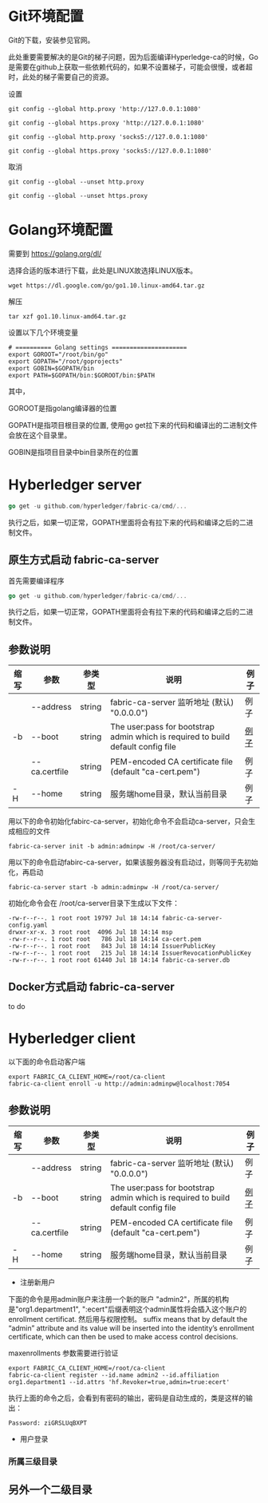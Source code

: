 # Git环境配置

Git的下载，安装参见官网。

此处重要需要解决的是Git的梯子问题，因为后面编译Hyperledge-ca的时候，Go是需要在github上获取一些依赖代码的，如果不设置梯子，可能会很慢，或者超时，此处的梯子需要自己的资源。

设置

```set
git config --global http.proxy 'http://127.0.0.1:1080'

git config --global https.proxy 'http://127.0.0.1:1080'

git config --global http.proxy 'socks5://127.0.0.1:1080'

git config --global https.proxy 'socks5://127.0.0.1:1080'
```

取消

```unset
git config --global --unset http.proxy

git config --global --unset https.proxy
```

# Golang环境配置

需要到 https://golang.org/dl/

选择合适的版本进行下载，此处是LINUX故选择LINUX版本。

```aa
wget https://dl.google.com/go/go1.10.linux-amd64.tar.gz
```

解压

```unzip
tar xzf go1.10.linux-amd64.tar.gz
```

设置以下几个环境变量
```
# ========== Golang settings =====================
export GOROOT="/root/bin/go"
export GOPATH="/root/goprojects"
export GOBIN=$GOPATH/bin
export PATH=$GOPATH/bin:$GOROOT/bin:$PATH
```
其中，

GOROOT是指golang编译器的位置

GOPATH是指项目根目录的位置, 使用go get拉下来的代码和编译出的二进制文件会放在这个目录里。

GOBIN是指项目目录中bin目录所在的位置

# Hyberledger server

```go
go get -u github.com/hyperledger/fabric-ca/cmd/...
```
执行之后，如果一切正常，GOPATH里面将会有拉下来的代码和编译之后的二进制文件。


## 原生方式启动 fabric-ca-server

首先需要编译程序

```go
go get -u github.com/hyperledger/fabric-ca/cmd/...
```
执行之后，如果一切正常，GOPATH里面将会有拉下来的代码和编译之后的二进制文件。



## 参数说明

| 缩写       |  参数     | 参类型  | 说明      | 例子|
| ---------  | --------- | ----   | -------   | --- |
|      | -&zwnj;-address      | string    | fabric-ca-server 监听地址 (默认) "0.0.0.0")  | <a name="锚点名称">例子</a>|
| -b     | -&zwnj;-boot       | string    | The user:pass for bootstrap admin which is required to build default config file  | <a href="#start_ca_server">例子</a> |
|  | -&zwnj;-ca.certfile | string    | PEM-encoded CA certificate file (default "ca-cert.pem")  | <a name="锚点名称">例子</a> |
| -H | -&zwnj;-home | string    | 服务端home目录，默认当前目录 | <a name="锚点名称">例子</a> | 



<a name="init_ca_server">用以下的命令初始化fabirc-ca-server，初始化命令不会启动ca-server，只会生成相应的文件 </a>

```init
fabric-ca-server init -b admin:adminpw -H /root/ca-server/
```


<a name="start_ca_server">用以下的命令启动fabirc-ca-server，如果该服务器没有启动过，则等同于先初始化，再启动 </a>

```start
fabric-ca-server start -b admin:adminpw -H /root/ca-server/
```

初始化命令会在 /root/ca-server目录下生成以下文件：

```files
-rw-r--r--. 1 root root 19797 Jul 18 14:14 fabric-ca-server-config.yaml
drwxr-xr-x. 3 root root  4096 Jul 18 14:14 msp
-rw-r--r--. 1 root root   786 Jul 18 14:14 ca-cert.pem
-rw-r--r--. 1 root root   843 Jul 18 14:14 IssuerPublicKey
-rw-r--r--. 1 root root   215 Jul 18 14:14 IssuerRevocationPublicKey
-rw-r--r--. 1 root root 61440 Jul 18 14:14 fabric-ca-server.db
```



## Docker方式启动 fabric-ca-server

to do

# Hyberledger client

以下面的命令启动客户端

```client
export FABRIC_CA_CLIENT_HOME=/root/ca-client
fabric-ca-client enroll -u http://admin:adminpw@localhost:7054
```

## 参数说明

| 缩写       |  参数     | 参类型  | 说明      | 例子|
| ---------  | --------- | ----   | -------   | --- |
|      | -&zwnj;-address      | string    | fabric-ca-server 监听地址 (默认) "0.0.0.0")  | <a name="锚点名称">例子</a>|
| -b     | -&zwnj;-boot       | string    | The user:pass for bootstrap admin which is required to build default config file  | <a href="#start_ca_server">例子</a> |
|  | -&zwnj;-ca.certfile | string    | PEM-encoded CA certificate file (default "ca-cert.pem")  | <a name="锚点名称">例子</a> |
| -H | -&zwnj;-home | string    | 服务端home目录，默认当前目录 | <a name="锚点名称">例子</a> | 




- 注册新用户

下面的命令是用admin账户来注册一个新的账户 "admin2"，所属的机构是"org1.department1", ":ecert"后缀表明这个admin属性将会插入这个账户的enrollment certificat. 然后用与权限控制。 suffix means that by default the “admin” attribute and its value will be inserted into the identity’s enrollment certificate, which can then be used to make access control decisions.

maxenrollments 参数需要进行验证



```register
export FABRIC_CA_CLIENT_HOME=/root/ca-client
fabric-ca-client register --id.name admin2 --id.affiliation org1.department1 --id.attrs 'hf.Revoker=true,admin=true:ecert'
```

执行上面的命令之后，会看到有密码的输出，密码是自动生成的，类是这样的输出：

```passwdprint
Password: ziGRSLUqBXPT
```



- 用户登录



### 所属三级目录

## 另外一个二级目录